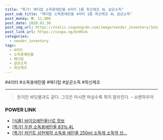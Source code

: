 ```yaml
--- 
title: "특가! 메디탑 소독용에탄올 4리터 1통 최신제조 4L 살균소독" 
post_sub_title: "메디탑 소독용에탄올 4리터 1통 최신제조 4L 살균소독" 
post_money: ₩. 11,000 
post_date: 2020.01.30 
post_img_url: https://static.coupangcdn.com/image/vendor_inventory/3a1d/416063ced351d7a420f44346c5065ea36e3a150b605c0630ce0d4d8c1ff2.jpg 
post_link_url: https://coupa.ng/bnHVuk 
categories: 
  - vendor_inventory 
tags: 
  - 4리터 
  - 소독용에탄올 
  - 메디탑 
  - 살균소독 
  - 최신제조 
--- 
```

  #4리터 #소독용에탄올 #메디탑 #살균소독 #최신제조 
<hr> 

> 돈이란 바닷물과도 같다. 그것은 마시면 마실수록 목이 말라진다. – 쇼펜하우어 


### POWER LINK

* <a href="https://blog.naver.com/sakai111/221769228825" target="_blank"> [식품] 바이오에탄올난로 정보 </a>
* <a href="https://blog.naver.com/sakai111/221789595012" target="_blank">[특가] 두원 소독용에탄올 83％ 4L</a>
* <a href="https://blog.naver.com/santokki14/221790715141" target="_blank">[특가] 파인트 삼현제약 소독용 에탄올 250ml 소독제 소독약 상...</a>
